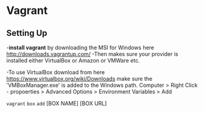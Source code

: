 Vagrant
=======

Setting Up
-------------
-**install vagrant** by downloading the MSI for Windows here http://downloads.vagrantup.com/
-Then makes sure your provider is installed either VirtualBox or Amazon or VMWare etc.

-To use VirtualBox download from here https://www.virtualbox.org/wiki/Downloads
make sure the 'VMBoxManager.exe' is added to the Windows path. Computer > Right Click - propoerties > Advanced Options > Environment Variables > Add 

`vagrant` `box` `add` [BOX NAME] [BOX URL]
